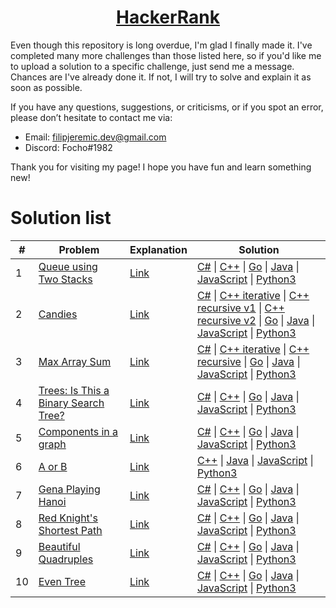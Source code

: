 <h1 align="center"><a href="https://www.hackerrank.com/kettu">HackerRank</a></h1>

Even though this repository is long overdue, I'm glad I finally made it. I've completed many more challenges than those listed here, so if you'd like me to upload a solution to a specific challenge, just send me a message. Chances are I've already done it. If not, I will try to solve and explain it as soon as possible.

If you have any questions, suggestions, or criticisms, or if you spot an error, please don’t hesitate to contact me via:
* Email: filipjeremic.dev@gmail.com
* Discord: Focho#1982

Thank you for visiting my page! I hope you have fun and learn something new!

# Solution list

|  #  | Problem | Explanation | Solution |
|  -  | ------- | -------- | --------- |
| 1 | [Queue using Two Stacks](https://www.hackerrank.com/challenges/queue-using-two-stacks/problem) | [Link](Data%20Structures/Queue%20using%20two%20stacks/Explanation.txt) | [C#](Data%20Structures/Queue%20using%20two%20stacks/Solution.cs) \| [C++](Data%20Structures/Queue%20using%20two%20stacks/Solution.cpp) \| [Go](Data%20Structures/Queue%20using%20two%20stacks/solution.go) \| [Java](Data%20Structures/Queue%20using%20two%20stacks/Solution.java) \| [JavaScript](Data%20Structures/Queue%20using%20two%20stacks/Solution.js) \| [Python3](Data%20Structures/Queue%20using%20two%20stacks/solution.py) |
| 2 | [Candies](https://www.hackerrank.com/challenges/candies/problem?h_l=interview&playlist_slugs%5B%5D=interview-preparation-kit&playlist_slugs%5B%5D=dynamic-programming) | [Link](https://github.com/filipjeremic/hackerrank/blob/main/Interview%20Preparation%20Kit/Candies/Explanation.txt) | [C#](https://github.com/filipjeremic/hackerrank/blob/main/Interview%20Preparation%20Kit/Candies/Solution.cs) \| [C++ iterative](https://github.com/filipjeremic/hackerrank/blob/main/Interview%20Preparation%20Kit/Candies/Solution_iterative.cpp) \| [C++ recursive v1](https://github.com/filipjeremic/hackerrank/blob/main/Interview%20Preparation%20Kit/Candies/Solution_recursive_v1.cpp) \| [C++ recursive v2](https://github.com/filipjeremic/hackerrank/blob/main/Interview%20Preparation%20Kit/Candies/Solution_recursive_v2.cpp) \| [Go](https://github.com/filipjeremic/hackerrank/blob/main/Interview%20Preparation%20Kit/Candies/solution.go) \| [Java](https://github.com/filipjeremic/hackerrank/blob/main/Interview%20Preparation%20Kit/Candies/Solution.java) \| [JavaScript](https://github.com/filipjeremic/hackerrank/blob/main/Interview%20Preparation%20Kit/Candies/Solution.js) \| [Python3](https://github.com/filipjeremic/hackerrank/blob/main/Interview%20Preparation%20Kit/Candies/solution.py) |
| 3 | [Max Array Sum](https://www.hackerrank.com/challenges/max-array-sum/problem?h_l=interview&playlist_slugs%5B%5D=interview-preparation-kit&playlist_slugs%5B%5D=dynamic-programming) | [Link](https://github.com/filipjeremic/hackerrank/blob/main/Interview%20Preparation%20Kit/Max%20Array%20Sum/Explanation.txt) | [C#](https://github.com/filipjeremic/hackerrank/blob/main/Interview%20Preparation%20Kit/Max%20Array%20Sum/Solution.cs) \| [C++ iterative](https://github.com/filipjeremic/hackerrank/blob/main/Interview%20Preparation%20Kit/Max%20Array%20Sum/Solution_iterative.cpp) \| [C++ recursive](https://github.com/filipjeremic/hackerrank/blob/main/Interview%20Preparation%20Kit/Max%20Array%20Sum/Solution_recursive.cpp) \| [Go](https://github.com/filipjeremic/hackerrank/blob/main/Interview%20Preparation%20Kit/Max%20Array%20Sum/solution.go) \| [Java](https://github.com/filipjeremic/hackerrank/blob/main/Interview%20Preparation%20Kit/Max%20Array%20Sum/Solution.java) \| [JavaScript](https://github.com/filipjeremic/hackerrank/blob/main/Interview%20Preparation%20Kit/Max%20Array%20Sum/Solution.js) \| [Python3](https://github.com/filipjeremic/hackerrank/blob/main/Interview%20Preparation%20Kit/Max%20Array%20Sum/solution.py) |
| 4 | [Trees: Is This a Binary Search Tree?](https://www.hackerrank.com/challenges/ctci-is-binary-search-tree/problem?h_l=interview&playlist_slugs%5B%5D=interview-preparation-kit&playlist_slugs%5B%5D=trees) | [Link](https://github.com/filipjeremic/hackerrank/blob/main/Interview%20Preparation%20Kit/Trees%3A%20Is%20This%20a%20Binary%20Search%20Tree%3F/Explanation.txt) | [C#](https://github.com/filipjeremic/hackerrank/blob/main/Interview%20Preparation%20Kit/Trees%3A%20Is%20This%20a%20Binary%20Search%20Tree%3F/Solution.cs) \| [C++](https://github.com/filipjeremic/hackerrank/blob/main/Interview%20Preparation%20Kit/Trees%3A%20Is%20This%20a%20Binary%20Search%20Tree%3F/Solution.cpp) \| [Go](https://github.com/filipjeremic/hackerrank/blob/main/Interview%20Preparation%20Kit/Trees%3A%20Is%20This%20a%20Binary%20Search%20Tree%3F/solution.go) \| [Java](https://github.com/filipjeremic/hackerrank/blob/main/Interview%20Preparation%20Kit/Trees%3A%20Is%20This%20a%20Binary%20Search%20Tree%3F/Solution.java) \| [JavaScript](https://github.com/filipjeremic/hackerrank/blob/main/Interview%20Preparation%20Kit/Trees%3A%20Is%20This%20a%20Binary%20Search%20Tree%3F/Solution.js) \| [Python3](https://github.com/filipjeremic/hackerrank/blob/main/Interview%20Preparation%20Kit/Trees%3A%20Is%20This%20a%20Binary%20Search%20Tree%3F/solution.py) |
| 5 | [Components in a graph](https://www.hackerrank.com/challenges/components-in-graph/problem) | [Link](https://github.com/filipjeremic/hackerrank/blob/main/Data%20Structures/Components%20in%20a%20graph/Explanation.txt) | [C#](https://github.com/filipjeremic/hackerrank/blob/main/Data%20Structures/Components%20in%20a%20graph/Solution.cs) \| [C++](https://github.com/filipjeremic/hackerrank/blob/main/Data%20Structures/Components%20in%20a%20graph/Solution.cpp) \| [Go](https://github.com/filipjeremic/hackerrank/blob/main/Data%20Structures/Components%20in%20a%20graph/solution.go) \| [Java](https://github.com/filipjeremic/hackerrank/blob/main/Data%20Structures/Components%20in%20a%20graph/Solution.java) \| [JavaScript](https://github.com/filipjeremic/hackerrank/blob/main/Data%20Structures/Components%20in%20a%20graph/Solution.js) \| [Python3](https://github.com/filipjeremic/hackerrank/blob/main/Data%20Structures/Components%20in%20a%20graph/solution.py) |
| 6 | [A or B](https://www.hackerrank.com/challenges/aorb/problem) | [Link](https://github.com/filipjeremic/hackerrank/blob/main/Algorithms/A%20or%20B/Explanation.txt) | [C++](https://github.com/filipjeremic/hackerrank/blob/main/Algorithms/A%20or%20B/Solution.cpp) \| [Java](https://github.com/filipjeremic/hackerrank/blob/main/Algorithms/A%20or%20B/Solution.java) \| [JavaScript](https://github.com/filipjeremic/hackerrank/blob/main/Algorithms/A%20or%20B/Solution.js) \| [Python3](https://github.com/filipjeremic/hackerrank/blob/main/Algorithms/A%20or%20B/solution.py) |
| 7 | [Gena Playing Hanoi](https://www.hackerrank.com/challenges/gena/problem) | [Link](https://github.com/filipjeremic/hackerrank/blob/main/Algorithms/Gena%20Playing%20Hanoi/Explanation.txt) | [C#](https://github.com/filipjeremic/hackerrank/blob/main/Algorithms/Gena%20Playing%20Hanoi/Solution.cs) \| [C++](https://github.com/filipjeremic/hackerrank/blob/main/Algorithms/Gena%20Playing%20Hanoi/Solution.cpp) \| [Go](https://github.com/filipjeremic/hackerrank/blob/main/Algorithms/Gena%20Playing%20Hanoi/solution.go) \| [Java](https://github.com/filipjeremic/hackerrank/blob/main/Algorithms/Gena%20Playing%20Hanoi/Solution.java) \| [JavaScript](https://github.com/filipjeremic/hackerrank/blob/main/Algorithms/Gena%20Playing%20Hanoi/Solution.js) \| [Python3](https://github.com/filipjeremic/hackerrank/blob/main/Algorithms/Gena%20Playing%20Hanoi/solution.py) |
| 8 | [Red Knight's Shortest Path](https://www.hackerrank.com/challenges/red-knights-shortest-path/problem) | [Link](https://github.com/filipjeremic/hackerrank/blob/main/Algorithms/Red%20Knight's%20Shortest%20Path/Explanation.txt) | [C#](https://github.com/filipjeremic/hackerrank/blob/main/Algorithms/Red%20Knight's%20Shortest%20Path/Solution.cs) \| [C++](https://github.com/filipjeremic/hackerrank/blob/main/Algorithms/Red%20Knight's%20Shortest%20Path/Solution.cpp) \| [Go](https://github.com/filipjeremic/hackerrank/blob/main/Algorithms/Red%20Knight's%20Shortest%20Path/solution.go) \| [Java](https://github.com/filipjeremic/hackerrank/blob/main/Algorithms/Red%20Knight's%20Shortest%20Path/Solution.java) \| [JavaScript](https://github.com/filipjeremic/hackerrank/blob/main/Algorithms/Red%20Knight's%20Shortest%20Path/Solution.js) \| [Python3](https://github.com/filipjeremic/hackerrank/blob/main/Algorithms/Red%20Knight's%20Shortest%20Path/solution.py) |
| 9 | [Beautiful Quadruples](https://www.hackerrank.com/challenges/xor-quadruples/problem) | [Link](https://github.com/filipjeremic/hackerrank/blob/main/Algorithms/Beautiful%20Quadruples/Explanation.txt) | [C#](https://github.com/filipjeremic/hackerrank/blob/main/Algorithms/Beautiful%20Quadruples/Solution.cs) \| [C++](https://github.com/filipjeremic/hackerrank/blob/main/Algorithms/Beautiful%20Quadruples/Solution.cpp) \| [Go](https://github.com/filipjeremic/hackerrank/blob/main/Algorithms/Beautiful%20Quadruples/solution.go) \| [Java](https://github.com/filipjeremic/hackerrank/blob/main/Algorithms/Beautiful%20Quadruples/Solution.java) \| [JavaScript](https://github.com/filipjeremic/hackerrank/blob/main/Algorithms/Beautiful%20Quadruples/Solution.js) \| [Python3](https://github.com/filipjeremic/hackerrank/blob/main/Algorithms/Beautiful%20Quadruples/solution.py) |
| 10 | [Even Tree](https://www.hackerrank.com/challenges/even-tree/problem) | [Link](https://github.com/filipjeremic/hackerrank/blob/main/Algorithms/Even%20Tree/Explanation.txt) | [C#](https://github.com/filipjeremic/hackerrank/blob/main/Algorithms/Even%20Tree/Solution.cs) \| [C++](https://github.com/filipjeremic/hackerrank/blob/main/Algorithms/Even%20Tree/Solution.cpp) \| [Go](https://github.com/filipjeremic/hackerrank/blob/main/Algorithms/Even%20Tree/solution.go) \| [Java](https://github.com/filipjeremic/hackerrank/blob/main/Algorithms/Even%20Tree/Solution.java) \| [JavaScript](https://github.com/filipjeremic/hackerrank/blob/main/Algorithms/Even%20Tree/Solution.js) \| [Python3](https://github.com/filipjeremic/hackerrank/blob/main/Algorithms/Even%20Tree/solution.py) |

